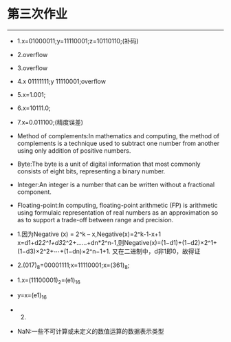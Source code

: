 第三次作业
======
---
* 1.x=01000011;y=11110001;z=10110110;(补码)
* 2.overflow
* 3.overflow
* 4.x 01111111;y 11110001;overflow
* 5.x=1.001;
* 6.x=10111.0;
* 7.x=0.011100;(精度误差)

* Method of complements:In mathematics and computing, the method of complements is a technique used to subtract one number from another using only addition of positive numbers.

* Byte:The byte is a unit of digital information that most commonly consists of eight bits, representing a binary number.

* Integer:An integer is a number that can be written without a fractional component.

* Floating-point:In computing, floating-point arithmetic (FP) is arithmetic using formulaic representation of real numbers as an approximation so as to support a trade-off between range and precision.


* 1.因为Negative (x) = 2^k – x,Negative(x)=2^k-1-x+1
x=d1+d2*2^1+d3*2^2+......+dn*2^n-1,则Negative(x)=(1−d1)+(1−d2)×2^1+(1−d3)×2^2+⋯+(1−dn)×2^n−1+1.
又在二进制中，d非1即0，故得证

* 2.(017)<sub>8</sub>=00001111;x=11110001;x=(361)<sub>8</sub>;

* 1.x=(11100001)<sub>2</sub>=(e1)<sub>16</sub>
* y=x=(e1)<sub>16</sub>

* 2.

* NaN:一些不可计算或未定义的数值运算的数据表示类型

